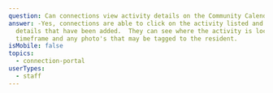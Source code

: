 ```yaml
---
question: Can connections view activity details on the Community Calendar?
answer: -Yes, connections are able to click on the activity listed and view any
  details that have been added.  They can see where the activity is located, the
  timeframe and any photo's that may be tagged to the resident.
isMobile: false
topics:
  - connection-portal
userTypes:
  - staff
---
```


